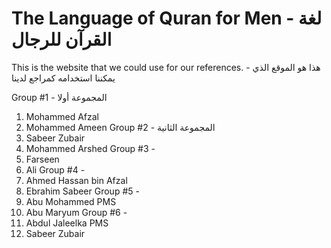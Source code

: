 # The Language of Quran for Men - لغة القرآن للرجال

This is the website that we could use for our references. - هذا هو الموقع الذي يمكننا استخدامه كمراجع لدينا

Group #1 - المجموعة أولا
1. Mohammed Afzal 
2. Mohammed Ameen
Group #2 - المجموعة الثانية
1. Sabeer Zubair
2. Mohammed Arshed
Group #3 - 
1. Farseen
2. Ali
Group #4 -
1. Ahmed Hassan bin Afzal
2. Ebrahim Sabeer
Group #5 -
1. Abu Mohammed PMS
2. Abu Maryum
Group #6 -
1. Abdul Jaleelka PMS
2. Sabeer Zubair


